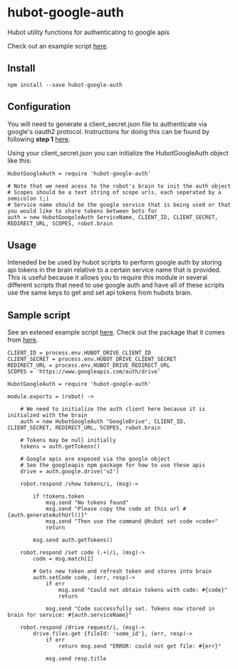 # hubot-google-auth
Hubot utility functions for authenticating to google apis

Check out an example script [here](https://github.com/aaaschmitt/hubot-googledrive-search/blob/master/src/hubot-googledrive-search.js).

## Install
```
npm install --save hubot-google-auth
```

## Configuration

You will need to generate a client\_secret.json file to authenticate via google's oauth2 protocol. Instructions for doing this can be found by following **step 1** [here](https://developers.google.com/drive/v2/web/quickstart/nodejs).

Using your client\_secret.json you can initialize the HubotGoogleAuth object like this:
```
HubotGoogleAuth = require 'hubot-google-auth'

# Note that we need acess to the robot's brain to init the auth object
# Scopes should be a text string of scope urls, each seperated by a semicolon (;)
# Service name should be the google service that is being used or that you would like to share tokens between bots for
auth = new HubotGoogoleAuth ServiceName, CLIENT_ID, CLIENT_SECRET, REDIRECT_URL, SCOPES, robot.brain
```

## Usage
Inteneded be be used by hubot scripts to perform google auth by storing api tokens in the brain relative to a certain service name that is provided.  This is useful because it allows you to require this module in several different scripts that need to use google auth and have all of these scripts use the same keys to get and set api tokens from hubots brain.

## Sample script

See an extened example script [here](https://github.com/aaaschmitt/hubot-googledrive-search/blob/master/src/hubot-googledrive-search.js). Check out the package that it comes from [here](https://www.npmjs.com/package/hubot-googledrive-search).

```
CLIENT_ID = process.env.HUBOT_DRIVE_CLIENT_ID
CLIENT_SECRET = process.env.HUBOT_DRIVE_CLIENT_SECRET
REDIRECT_URL = process.env.HUBOT_DRIVE_REDIRECT_URL
SCOPES = 'https://www.googleapis.com/auth/drive'

HubotGoogleAuth = require 'hubot-google-auth'

module.exports = (robot) ->
	
	# We need to initialize the auth client here because it is initialzed with the brain
    auth = new HubotGoogleAuth "GoogleDrive", CLIENT_ID, CLIENT_SECRET, REDIRECT_URL, SCOPES, robot.brain

    # Tokens may be null initially
    tokens = auth.getTokens()

    # Google apis are exposed via the google object
    # See the googleapis npm package for how to use these apis
    drive = auth.google.drive('v2')

    robot.respond /show tokens/i, (msg)->

    	if !tokens.token
    		msg.send "No tokens found"
    		msg.send "Please copy the code at this url #{auth.generateAuthUrl()}"
    		msg.send "Then use the command @hubot set code <code>"
    		return

    	msg.send auth.getTokens()

    robot.respond /set code (.+)/i, (msg)->
    	code = msg.match[1]

    	# Gets new token and refresh token and stores into brain
    	auth.setCode code, (err, resp)->
    		if err
    			msg.send "Could not obtain tokens with code: #{code}"
    			return

    		msg.send "Code successfully set. Tokens now stored in brain for service: #{auth.serviceName}"

    robot.respond /drive request/i, (msg)->
		drive.files.get {fileId: 'some_id'}, (err, resp)->
			if err
				return msg.send "ERROR: could not get file: #{err}"

			msg.send resp.title
```	
